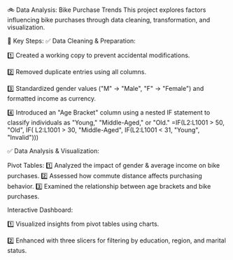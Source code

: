 🚲 Data Analysis: Bike Purchase Trends
This project explores factors influencing bike purchases through data cleaning, transformation, and visualization.

🔹 Key Steps:
✅ Data Cleaning & Preparation:

   1️⃣ Created a working copy to prevent accidental modifications.
  
   2️⃣ Removed duplicate entries using all columns.
  
   3️⃣ Standardized gender values ("M" → "Male", "F" → "Female") and formatted income as currency.
  
  :four: Introduced an "Age Bracket" column using a nested IF statement to classify individuals as "Young," "Middle-Aged," or "Old."
      =IF(L2:L1001 > 50, "Old", IF( L2:L1001 > 30, "Middle-Aged", IF(L2:L1001 < 31, "Young", "Invalid")))

✅ Data Analysis & Visualization:

  Pivot Tables:
    1️⃣ Analyzed the impact of gender & average income on bike purchases.
    2️⃣ Assessed how commute distance affects purchasing behavior.
    3️⃣ Examined the relationship between age brackets and bike purchases.

  Interactive Dashboard:
  
   1️⃣ Visualized insights from pivot tables using charts.
    
   2️⃣ Enhanced with three slicers for filtering by education, region, and marital status.
